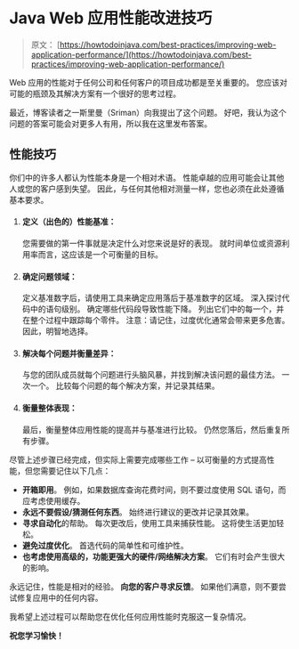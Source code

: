 # Java Web 应用性能改进技巧

> 原文： [https://howtodoinjava.com/best-practices/improving-web-application-performance/](https://howtodoinjava.com/best-practices/improving-web-application-performance/)

Web 应用的性能对于任何公司和任何客户的项目成功都是至关重要的。 您应该对可能的瓶颈及其解决方案有一个很好的思考过程。

最近，博客读者之一斯里曼（Sriman）向我提出了这个问题。 好吧，我认为这个问题的答案可能会对更多人有用，所以我在这里发布答案。

## 性能技巧

你们中的许多人都认为性能本身是一个相对术语。 性能卓越的应用可能会让其他人或您的客户感到失望。 因此，与任何其他相对测量一样，您也必须在此处遵循基本要求。

1.  #### 定义（出色的）性能基准：

    您需要做的第一件事就是决定什么对您来说是好的表现。 就时间单位或资源利用率而言，这应该是一个可衡量的目标。

2.  #### 确定问题领域：

    定义基准数字后，请使用工具来确定应用落后于基准数字的区域。 深入探讨代码中的语句级别。 确定哪些代码段导致性能下降。 列出它们中的每一个，并在整个过程中跟踪每个零件。 注意：请记住，过度优化通常会带来更多危害。 因此，明智地选择。

3.  #### 解决每个问题并衡量差异：

    与您的团队成员就每个问题进行头脑风暴，并找到解决该问题的最佳方法。 一次一个。 比较每个问题的每个解决方案，并记录其结果。

4.  #### 衡量整体表现：

    最后，衡量整体应用性能的提高并与基准进行比较。 仍然您落后，然后重复所有步骤。

尽管上述步骤已经完成，但实际上需要完成哪些工作 – 以可衡量的方式提高性能，但您需要记住以下几点：

*   **开箱即用**。 例如，如果数据库查询花费时间，则不要过度使用 SQL 语句，而应考虑使用缓存。
*   **永远不要假设/猜测任何东西**。 始终进行建议的更改并记录其效果。
*   **寻求自动化**的帮助。 每次更改后，使用工具来捕获性能。 这将使生活更加轻松。
*   **避免过度优化**。 首选代码的简单性和可维护性。
*   **也考虑使用高级的，功能更强大的硬件/网络解决方案**。 它们有时会产生很大的影响。

永远记住，性能是相对的经验。 **向您的客户寻求反馈**。 如果他们满意，则不要尝试修复应用中的任何内容。

我希望上述过程可以帮助您在优化任何应用性能时克服这一复杂情况。

**祝您学习愉快！**